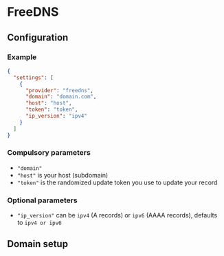 # FreeDNS

## Configuration

### Example

```json
{
  "settings": [
    {
      "provider": "freedns",
      "domain": "domain.com",
      "host": "host",
      "token": "token",
      "ip_version": "ipv4"
    }
  ]
}
```

### Compulsory parameters

- `"domain"`
- `"host"` is your host (subdomain)
- `"token"` is the randomized update token you use to update your record

### Optional parameters

- `"ip_version"` can be `ipv4` (A records) or `ipv6` (AAAA records), defaults to `ipv4 or ipv6`

## Domain setup
